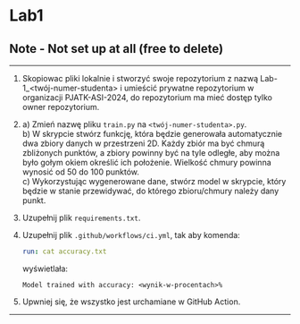 # Lab1
## Note - Not set up at all (free to delete)
---

1. Skopiowac pliki lokalnie i stworzyć swoje repozytorium z nazwą Lab-1_<twój-numer-studenta> i umieścić prywatne repozytorium w organizacji PJATK-ASI-2024, do repozytorium ma mieć dostęp tylko owner repozytorium.
   
2. a) Zmień nazwę pliku `train.py` na `<twój-numer-studenta>.py`.  
   b) W skrypcie stwórz funkcję, która będzie generowała automatycznie dwa zbiory danych w przestrzeni 2D. Każdy zbiór ma być chmurą zbliżonych punktów, a zbiory powinny być na tyle odległe, aby można było gołym okiem określić ich położenie. Wielkość chmury powinna wynosić od 50 do 100 punktów.  
   c) Wykorzystując wygenerowane dane, stwórz model w skrypcie, który będzie w stanie przewidywać, do którego zbioru/chmury należy dany punkt.

3. Uzupełnij plik `requirements.txt`.

4. Uzupełnij plik `.github/workflows/ci.yml`, tak aby komenda:

   ```yaml
   run: cat accuracy.txt
   ```

   wyświetlała:
   ```
   Model trained with accuracy: <wynik-w-procentach>%
   ```
5. Upwniej się, że wszystko jest urchamiane w GitHub Action.
---
